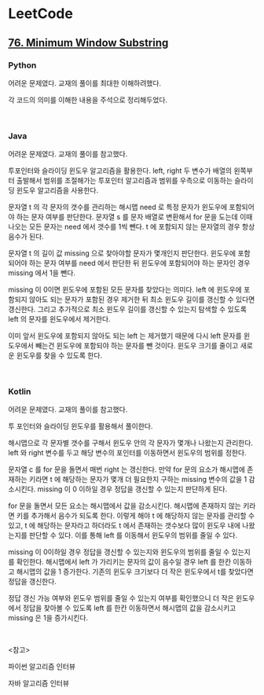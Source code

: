 # LeetCode

## [76. Minimum Window Substring](https://leetcode.com/problems/minimum-window-substring/)

### Python

어려운 문제였다. 교재의 풀이를 최대한 이해하려했다.

각 코드의 의미를 이해한 내용을 주석으로 정리해두었다.

<br>

### Java

어려운 문제였다. 교재의 풀이를 참고했다.

투포인터와 슬라이딩 윈도우 알고리즘을 활용한다. left, right 두 변수가 배열의 왼쪽부터 출발해서 범위를 조절해가는 투포인터 알고리즘과 범위를 우측으로 이동하는 슬라이딩 윈도우 알고리즘을 사용한다.

문자열 t 의 각 문자의 갯수를 관리하는 해시맵 need 로 특정 문자가 윈도우에 포함되어야 하는 문자 여부를 판단한다. 문자열 s 를 문자 배열로 변환해서 for 문을 도는데 이때 나오는 모든 문자는 need 에서 갯수를 1씩 뺀다. t 에 포함되지 않는 문자열의 경우 항상 음수가 된다.

문자열 t 의 길이 값 missing 으로 찾아야할 문자가 몇개인지 판단한다. 윈도우에 포함되어야 하는 문자 여부를 need 에서 판단한 뒤 윈도우에 포함되어야 하는 문자인 경우 missing 에서 1을 뺀다.

missing 이 0이면 윈도우에 포함된 모든 문자를 찾았다는 의미다. left 에 윈도우에 포함되지 않아도 되는 문자가 포함된 경우 제거한 뒤 최소 윈도우 길이를 갱신할 수 있다면 갱신한다. 그리고 추가적으로 최소 윈도우 길이를 갱신할 수 있는지 탐색할 수 있도록 left 의 문자를 윈도우에서 제거한다.

이미 앞서 윈도우에 포함되지 않아도 되는 left 는 제거했기 때문에 다시 left 문자를 윈도우에서 빼는건 윈도우에 포함되야 하는 문자를 뺀 것이다. 윈도우 크기를 줄이고 새로운 윈도우를 찾을 수 있도록 한다.

<br>

### Kotlin

어려운 문제였다. 교재의 풀이를 참고했다.

투 포인터와 슬라이딩 윈도우를 활용해서 풀이한다.

해시맵으로 각 문자별 갯수를 구해서 윈도우 안의 각 문자가 몇개나 나왔는지 관리한다. left 와 right 변수를 두고 해당 변수의 포인터를 이동하면서 윈도우의 범위를 정한다.

문자열 c 를 for 문을 돌면서 매번 right 는 갱신한다. 만약 for 문의 요소가 해시맵에 존재하는 키라면 t 에 해당하는 문자가 몇개 더 필요한지 구하는 missing 변수의 값을 1 감소시킨다. missing 이 0 이하일 경우 정답을 갱신할 수 있는지 판단하게 된다.

for 문을 돌면서 모든 요소는 해시맵에서 값을 감소시킨다. 해시맵에 존재하지 않는 키라면 키를 추가해서 음수가 되도록 한다. 이렇게 해야 t 에 해당하지 않는 문자를 관리할 수 있고, t 에 해당하는 문자라고 하더라도 t 에서 존재하는 갯수보다 많이 윈도우 내에 나왔는지를 판단할 수 있다. 이를 통해 left 를 이동해서 윈도우의 범위를 줄일 수 있다.

missing 이 0이하일 경우 정답을 갱신할 수 있는지와 윈도우의 범위를 줄일 수 있는지를 확인한다. 해시맵에서 left 가 가리키는 문자의 값이 음수일 경우 left 를 한칸 이동하고 해시맵의 값을 1 증가한다. 기존의 윈도우 크기보다 더 작은 윈도우에서 t를 찾았다면 정답을 갱신한다.

정답 갱신 가능 여부와 윈도우 범위를 줄일 수 있는지 여부를 확인했으니 더 작은 윈도우에서 정답을 찾아볼 수 있도록 left 를 한칸 이동하면서 해시맵의 값을 감소시키고 missing 은 1을 증가시킨다.

<br>

<참고>

파이썬 알고리즘 인터뷰

자바 알고리즘 인터뷰

